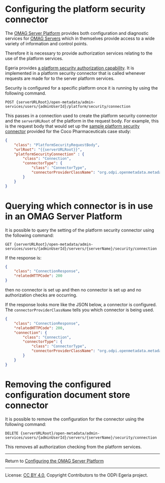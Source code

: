 <!-- SPDX-License-Identifier: CC-BY-4.0 -->
<!-- Copyright Contributors to the ODPi Egeria project 2020. -->

# Configuring the platform security connector

The [OMAG Server Platform](../concepts/omag-server-platform.md)
provides both configuration and diagnostic services
for [OMAG Servers](../concepts/omag-server.md) which in themselves
provide access to a wide variety of information and control points.

Therefore it is necessary to provide authorization services
relating to the use of the platform services.

Egeria provides [a platform security authorization capability](../../../common-services/metadata-security).
It is implemented in a platform security connector
that is called whenever requests are made for to the server platform services.

Security is configured for a specific platform once it is running by
using the following command.

```
POST {serverURLRoot}/open-metadata/admin-services/users/{adminUserId}/platform/security/connection
```
This passes in a connection  used to create the platform security connector and the `serverURLRoot` of the platform
in the request body.  For example, this is the request body that would
set up the [sample platform security connector](../../../../open-metadata-resources/open-metadata-samples/open-metadata-security-samples) provided for the Coco Pharmaceuticals case study:
```json
{
    "class": "PlatformSecurityRequestBody",
    "urlRoot": "{{serverURLRoot}}",
    "platformSecurityConnection" : {
	    "class": "Connection",
	    "connectorType": {
	        "class": "ConnectorType",
	        "connectorProviderClassName": "org.odpi.openmetadata.metadatasecurity.samples.CocoPharmaPlatformSecurityProvider"
	    }
    }
}
```

# Querying which connector is in use in an OMAG Server Platform

It is possible to query the setting of the platform security connector
using the following command:

```
GET {serverURLRoot}/open-metadata/admin-services/users/{adminUserId}/servers/{serverName}/security/connection
```

If the response is:
```json
{
    "class": "ConnectionResponse",
    "relatedHTTPCode": 200
}
```
then no connector is set up and then no connector is set up and no authorization checks are occurring.

If the response looks more like the JSON below, a connector is configured.  The
`connectorProviderClassName` tells you which connector is being used.

```json
{
    "class": "ConnectionResponse",
    "relatedHTTPCode": 200,
    "connection": {
        "class": "Connection",
        "connectorType": {
            "class": "ConnectorType",
            "connectorProviderClassName": "org.odpi.openmetadata.metadatasecurity.samples.CocoPharmaPlatformSecurityProvider"
        }
    }
}
```

# Removing the configured configuration document store connector

It is possible to remove the configuration for the connector using
the following command:

```
DELETE {serverURLRoot}/open-metadata/admin-services/users/{adminUserId}/servers/{serverName}/security/connection
```

This removes all authorization checking from the platform services.

----
Return to [Configuring the OMAG Server Platform](configuring-the-omag-server-platform.md)

----
License: [CC BY 4.0](https://creativecommons.org/licenses/by/4.0/),
Copyright Contributors to the ODPi Egeria project.